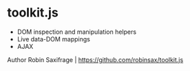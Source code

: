 # toolkit.js

* DOM inspection and manipulation helpers
* Live data-DOM mappings
* AJAX

Author Robin Saxifrage | https://github.com/robinsax/toolkit.js